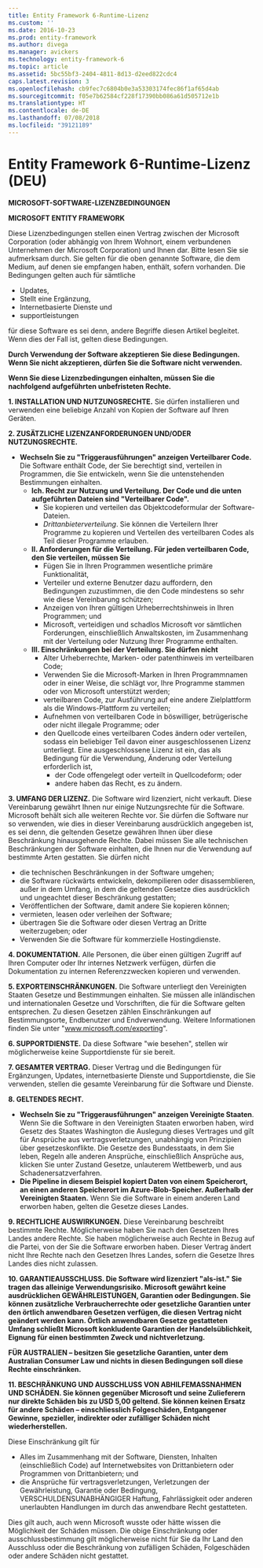 ```yaml
---
title: Entity Framework 6-Runtime-Lizenz
ms.custom: ''
ms.date: 2016-10-23
ms.prod: entity-framework
ms.author: divega
ms.manager: avickers
ms.technology: entity-framework-6
ms.topic: article
ms.assetid: 5bc55bf3-2404-4811-8d13-d2eed822cdc4
caps.latest.revision: 3
ms.openlocfilehash: cb9fec7c6804b0e3a53303174fec86f1af65d4ab
ms.sourcegitcommit: f05e7b62584cf228f17390bb086a61d505712e1b
ms.translationtype: HT
ms.contentlocale: de-DE
ms.lasthandoff: 07/08/2018
ms.locfileid: "39121189"
---
```

# <a name="entity-framework-6-runtime-license-enu"></a>Entity Framework 6-Runtime-Lizenz (DEU)
**MICROSOFT-SOFTWARE-LIZENZBEDINGUNGEN**

**MICROSOFT ENTITY FRAMEWORK**

Diese Lizenzbedingungen stellen einen Vertrag zwischen der Microsoft Corporation (oder abhängig von Ihrem Wohnort, einem verbundenen Unternehmen der Microsoft Corporation) und Ihnen dar. Bitte lesen Sie sie aufmerksam durch. Sie gelten für die oben genannte Software, die dem Medium, auf denen sie empfangen haben, enthält, sofern vorhanden. Die Bedingungen gelten auch für sämtliche

-   Updates,
-   Stellt eine Ergänzung,
-   Internetbasierte Dienste und
-   supportleistungen

für diese Software es sei denn, andere Begriffe diesen Artikel begleitet. Wenn dies der Fall ist, gelten diese Bedingungen.

**Durch Verwendung der Software akzeptieren Sie diese Bedingungen. Wenn Sie nicht akzeptieren, dürfen Sie die Software nicht verwenden.**

**Wenn Sie diese Lizenzbedingungen einhalten, müssen Sie die nachfolgend aufgeführten unbefristeten Rechte.**

**1.    INSTALLATION UND NUTZUNGSRECHTE.** Sie dürfen installieren und verwenden eine beliebige Anzahl von Kopien der Software auf Ihren Geräten.

**2.    ZUSÄTZLICHE LIZENZANFORDERUNGEN UND/ODER NUTZUNGSRECHTE.**

-   **Wechseln Sie zu "Triggerausführungen" anzeigen    Verteilbarer Code.** Die Software enthält Code, der Sie berechtigt sind, verteilen in Programmen, die Sie entwickeln, wenn Sie die untenstehenden Bestimmungen einhalten.
    -   **Ich.      Recht zur Nutzung und Verteilung. Der Code und die unten aufgeführten Dateien sind "Verteilbarer Code".**
        -   Sie kopieren und verteilen das Objektcodeformular der Software-Dateien.
        -   *Drittanbieterverteilung*. Sie können die Verteilern Ihrer Programme zu kopieren und Verteilen des verteilbaren Codes als Teil dieser Programme erlauben.
    -   **II.    Anforderungen für die Verteilung. Für jeden verteilbaren Code, den Sie verteilen, müssen Sie**
        -   Fügen Sie in Ihren Programmen wesentliche primäre Funktionalität,
        -   Verteiler und externe Benutzer dazu auffordern, den Bedingungen zuzustimmen, die den Code mindestens so sehr wie diese Vereinbarung schützen;
        -   Anzeigen von Ihren gültigen Urheberrechtshinweis in Ihren Programmen; und
        -   Microsoft, verteidigen und schadlos Microsoft vor sämtlichen Forderungen, einschließlich Anwaltskosten, im Zusammenhang mit der Verteilung oder Nutzung Ihrer Programme enthalten.
    -   **III.   Einschränkungen bei der Verteilung. Sie dürfen nicht**
        -   Alter Urheberrechte, Marken- oder patenthinweis im verteilbaren Code;
        -   Verwenden Sie die Microsoft-Marken in Ihren Programmnamen oder in einer Weise, die schlägt vor, Ihre Programme stammen oder von Microsoft unterstützt werden;
        -   verteilbaren Code, zur Ausführung auf eine andere Zielplattform als die Windows-Plattform zu verteilen;
        -   Aufnehmen von verteilbaren Code in böswilliger, betrügerische oder nicht illegale Programme; oder
        -   den Quellcode eines verteilbaren Codes ändern oder verteilen, sodass ein beliebiger Teil davon einer ausgeschlossenen Lizenz unterliegt. Eine ausgeschlossene Lizenz ist ein, das als Bedingung für die Verwendung, Änderung oder Verteilung erforderlich ist,
            -   der Code offengelegt oder verteilt in Quellcodeform; oder
            -   andere haben das Recht, es zu ändern.

**3.    UMFANG DER LIZENZ.** Die Software wird lizenziert, nicht verkauft. Diese Vereinbarung gewährt Ihnen nur einige Nutzungsrechte für die Software. Microsoft behält sich alle weiteren Rechte vor. Sie dürfen die Software nur so verwenden, wie dies in dieser Vereinbarung ausdrücklich angegeben ist, es sei denn, die geltenden Gesetze gewähren Ihnen über diese Beschränkung hinausgehende Rechte. Dabei müssen Sie alle technischen Beschränkungen der Software einhalten, die Ihnen nur die Verwendung auf bestimmte Arten gestatten. Sie dürfen nicht

-   die technischen Beschränkungen in der Software umgehen;
-   die Software rückwärts entwickeln, dekompilieren oder disassemblieren, außer in dem Umfang, in dem die geltenden Gesetze dies ausdrücklich und ungeachtet dieser Beschränkung gestatten;
-   Veröffentlichen der Software, damit andere Sie kopieren können;
-   vermieten, leasen oder verleihen der Software;
-   übertragen Sie die Software oder diesen Vertrag an Dritte weiterzugeben; oder
-   Verwenden Sie die Software für kommerzielle Hostingdienste.

**4.    DOKUMENTATION.** Alle Personen, die über einen gültigen Zugriff auf Ihren Computer oder Ihr internes Netzwerk verfügen, dürfen die Dokumentation zu internen Referenzzwecken kopieren und verwenden.

**5.    EXPORTEINSCHRÄNKUNGEN.** Die Software unterliegt den Vereinigten Staaten Gesetze und Bestimmungen einhalten. Sie müssen alle inländischen und internationalen Gesetze und Vorschriften, die für die Software gelten entsprechen. Zu diesen Gesetzen zählen Einschränkungen auf Bestimmungsorte, Endbenutzer und Endverwendung. Weitere Informationen finden Sie unter "www.microsoft.com/exporting".

**6.    SUPPORTDIENSTE.** Da diese Software "wie besehen", stellen wir möglicherweise keine Supportdienste für sie bereit.

**7.    GESAMTER VERTRAG.** Dieser Vertrag und die Bedingungen für Ergänzungen, Updates, internetbasierte Dienste und Supportdienste, die Sie verwenden, stellen die gesamte Vereinbarung für die Software und Dienste.

**8.    GELTENDES RECHT.**

-   **Wechseln Sie zu "Triggerausführungen" anzeigen    Vereinigte Staaten**. Wenn Sie die Software in den Vereinigten Staaten erworben haben, wird Gesetz des Staates Washington die Auslegung dieses Vertrages und gilt für Ansprüche aus vertragsverletzungen, unabhängig von Prinzipien über gesetzeskonflikte. Die Gesetze des Bundesstaats, in dem Sie leben, Regeln alle anderen Ansprüche, einschließlich Ansprüche aus, klicken Sie unter Zustand Gesetze, unlauterem Wettbewerb, und aus Schadenersatzverfahren.
-   **Die Pipeline in diesem Beispiel kopiert Daten von einem Speicherort, an einen anderen Speicherort im Azure-Blob-Speicher.    Außerhalb der Vereinigten Staaten.** Wenn Sie die Software in einem anderen Land erworben haben, gelten die Gesetze dieses Landes.

**9.    RECHTLICHE AUSWIRKUNGEN.** Diese Vereinbarung beschreibt bestimmte Rechte. Möglicherweise haben Sie nach den Gesetzen Ihres Landes andere Rechte. Sie haben möglicherweise auch Rechte in Bezug auf die Partei, von der Sie die Software erworben haben. Dieser Vertrag ändert nicht Ihre Rechte nach den Gesetzen Ihres Landes, sofern die Gesetze Ihres Landes dies nicht zulassen.

**10.   GARANTIEAUSSCHLUSS. Die Software wird lizenziert "als-ist." Sie tragen das alleinige Verwendungsrisiko. Microsoft gewährt keine ausdrücklichen GEWÄHRLEISTUNGEN, Garantien oder Bedingungen. Sie können zusätzliche Verbraucherrechte oder gesetzliche Garantien unter den örtlich anwendbaren Gesetzen verfügen, die diesen Vertrag nicht geändert werden kann. Örtlich anwendbaren Gesetze gestatteten Umfang schließt Microsoft konkludente Garantien der Handelsüblichkeit, Eignung für einen bestimmten Zweck und nichtverletzung.**

**FÜR AUSTRALIEN – besitzen Sie gesetzliche Garantien, unter dem Australian Consumer Law und nichts in diesen Bedingungen soll diese Rechte einschränken.**

**11.   BESCHRÄNKUNG UND AUSSCHLUSS VON ABHILFEMASSNAHMEN UND SCHÄDEN. Sie können gegenüber Microsoft und seine Zulieferern nur direkte Schäden bis zu USD 5,00 geltend. Sie können keinen Ersatz für andere Schäden – einschliesslich Folgeschäden, Entgangener Gewinne, spezieller, indirekter oder zufälliger Schäden nicht wiederherstellen.**

Diese Einschränkung gilt für

-   Alles im Zusammenhang mit der Software, Diensten, Inhalten (einschließlich Code) auf Internetwebsites von Drittanbietern oder Programmen von Drittanbietern; und
-   die Ansprüche für vertragsverletzungen, Verletzungen der Gewährleistung, Garantie oder Bedingung, VERSCHULDENSUNABHÄNGIGER Haftung, Fahrlässigkeit oder anderen unerlaubten Handlungen im durch das anwendbare Recht gestatteten.

Dies gilt auch, auch wenn Microsoft wusste oder hätte wissen die Möglichkeit der Schäden müssen. Die obige Einschränkung oder ausschlussbestimmung gilt möglicherweise nicht für Sie da Ihr Land den Ausschluss oder die Beschränkung von zufälligen Schäden, Folgeschäden oder andere Schäden nicht gestattet.
